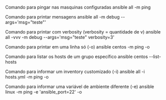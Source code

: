 
Comando para pingar nas masquinas configuradas
ansible all -m ping

Comando para printar mensagens
ansible all -m debug --args='msg="teste"'

Comando para printar com verbosity (verbosity = quantidade de v)
 ansible all -vvv -m debug --args='msg="teste" verbosity=3'

Comando para printar em uma linha só (-o)
ansible centos -m ping -o

Comando para listar os hosts de um grupo específico
ansible centos --list-hosts

Comando para informar um inventory customizado (-i)
ansible all -i hosts.yml -m ping -o

Comando para informar uma variável de ambiente diferente (-e)
ansible linux -m ping -e 'ansible_port=22' -o
